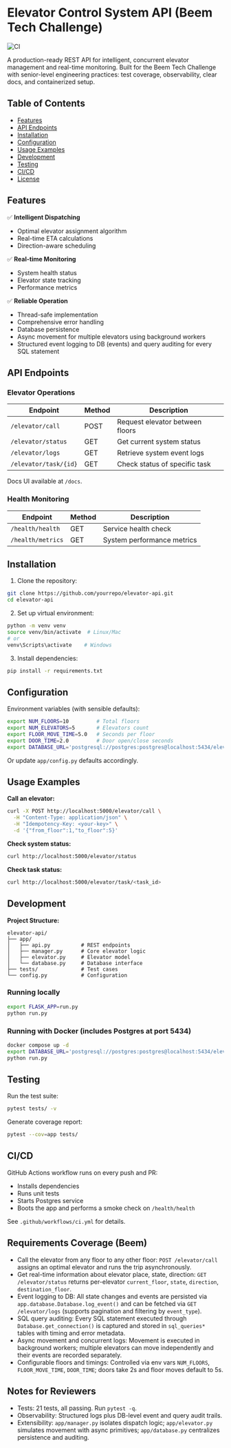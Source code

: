 # Elevator Control System API (Beem Tech Challenge)

![CI](https://github.com/ayimdomnic/elevator-api-test/actions/workflows/ci.yml/badge.svg)

A production-ready REST API for intelligent, concurrent elevator management and real-time monitoring. Built for the Beem Tech Challenge with senior-level engineering practices: test coverage, observability, clear docs, and containerized setup.

## Table of Contents
- [Features](#features)
- [API Endpoints](#api-endpoints)
- [Installation](#installation)
- [Configuration](#configuration)
- [Usage Examples](#usage-examples)
- [Development](#development)
- [Testing](#testing)
- [CI/CD](#cicd)
- [License](#license)

## Features

✅ **Intelligent Dispatching**
- Optimal elevator assignment algorithm
- Real-time ETA calculations
- Direction-aware scheduling

✅ **Real-time Monitoring**
- System health status
- Elevator state tracking
- Performance metrics

✅ **Reliable Operation**
- Thread-safe implementation
- Comprehensive error handling
- Database persistence
- Async movement for multiple elevators using background workers
- Structured event logging to DB (events) and query auditing for every SQL statement

## API Endpoints

### Elevator Operations
| Endpoint              | Method | Description                          |
|-----------------------|--------|--------------------------------------|
| `/elevator/call`      | POST   | Request elevator between floors      |
| `/elevator/status`    | GET    | Get current system status            |
| `/elevator/logs`      | GET    | Retrieve system event logs           |
| `/elevator/task/{id}` | GET    | Check status of specific task        |

Docs UI available at `/docs`.

### Health Monitoring
| Endpoint            | Method | Description                |
|---------------------|--------|----------------------------|
| `/health/health`    | GET    | Service health check       |
| `/health/metrics`   | GET    | System performance metrics |

## Installation

1. Clone the repository:
```bash
git clone https://github.com/yourrepo/elevator-api.git
cd elevator-api
```

2. Set up virtual environment:
```bash
python -m venv venv
source venv/bin/activate  # Linux/Mac
# or
venv\Scripts\activate    # Windows
```

3. Install dependencies:
```bash
pip install -r requirements.txt
```

## Configuration

Environment variables (with sensible defaults):

```bash
export NUM_FLOORS=10         # Total floors
export NUM_ELEVATORS=5       # Elevators count
export FLOOR_MOVE_TIME=5.0   # Seconds per floor
export DOOR_TIME=2.0         # Door open/close seconds
export DATABASE_URL='postgresql://postgres:postgres@localhost:5434/elevator_api'
```

Or update `app/config.py` defaults accordingly.

## Usage Examples

**Call an elevator:**
```bash
curl -X POST http://localhost:5000/elevator/call \
  -H "Content-Type: application/json" \
  -H "Idempotency-Key: <your-key>" \
  -d '{"from_floor":1,"to_floor":5}'
```

**Check system status:**
```bash
curl http://localhost:5000/elevator/status
```

**Check task status:**
```bash
curl http://localhost:5000/elevator/task/<task_id>
```

## Development

**Project Structure:**
```
elevator-api/
├── app/
│   ├── api.py          # REST endpoints
│   ├── manager.py      # Core elevator logic
│   ├── elevator.py     # Elevator model
│   └── database.py     # Database interface
├── tests/              # Test cases
└── config.py           # Configuration
```

### Running locally

```bash
export FLASK_APP=run.py
python run.py
```

### Running with Docker (includes Postgres at port 5434)

```bash
docker compose up -d
export DATABASE_URL='postgresql://postgres:postgres@localhost:5434/elevator_api'
python run.py
```

## Testing

Run the test suite:
```bash
pytest tests/ -v
```

Generate coverage report:
```bash
pytest --cov=app tests/
```

## CI/CD

GitHub Actions workflow runs on every push and PR:
- Installs dependencies
- Runs unit tests
- Starts Postgres service
- Boots the app and performs a smoke check on `/health/health`

See `.github/workflows/ci.yml` for details.

## Requirements Coverage (Beem)

- Call the elevator from any floor to any other floor: `POST /elevator/call` assigns an optimal elevator and runs the trip asynchronously.
- Get real-time information about elevator place, state, direction: `GET /elevator/status` returns per-elevator `current_floor`, `state`, `direction`, `destination_floor`.
- Event logging to DB: All state changes and events are persisted via `app.database.Database.log_event()` and can be fetched via `GET /elevator/logs` (supports pagination and filtering by `event_type`).
- SQL query auditing: Every SQL statement executed through `Database.get_connection()` is captured and stored in `sql_queries*` tables with timing and error metadata.
- Async movement and concurrent logs: Movement is executed in background workers; multiple elevators can move independently and their events are recorded separately.
- Configurable floors and timings: Controlled via env vars `NUM_FLOORS`, `FLOOR_MOVE_TIME`, `DOOR_TIME`; doors take 2s and floor moves default to 5s.

## Notes for Reviewers

- Tests: 21 tests, all passing. Run `pytest -q`.
- Observability: Structured logs plus DB-level event and query audit trails.
- Extensibility: `app/manager.py` isolates dispatch logic; `app/elevator.py` simulates movement with async primitives; `app/database.py` centralizes persistence and auditing.
